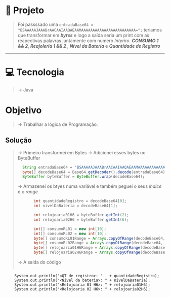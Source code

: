 # 📍 Projeto
> Foi passssado uma ```entradaBase64 = "BSAAAAAJAAABrAACAAIAAQAEAAMAAAAAAAAAAAAAAAAAAAAAAAA=";``` teriamos que transformar em <em><strong>bytes</strong></em> e logo a saída seria um print com as reapectivas palavras juntamente com numero <em>Interiro</em>. <em><strong>CONSUMO 1 && 2</strong></em>, <em><strong>Reajoleria 1 && 2 </strong></em>, <em><strong>Nível da Bateria</strong></em> e <em><strong>Quantidade de Registro</strong></em>
---

# 💻 Tecnologia 
> -> Java

# Objetivo 
> -> Trabalhar a lógica de Programação. 

## Solução 
> -> Primeiro transformei em Bytes
> -> Adicionei esses bytes no ByteBuffer
> ```java
>   String entradaBase64 = "BSAAAAAJAAABrAACAAIAAQAEAAMAAAAAAAAAAAAAAAAAAAAAAAA=";
>   byte[] decodeBase64 = Base64.getDecoder().decode(entradaBase64);
>   ByteBuffer byteBuffer = ByteBuffer.wrap(decodeBase64); 
> ```
> -> Armazenei os btyes numa variável e também peguei o seus <em>índice</em> e o <em>range</em>
> ```java
>        int quantidadeRegistro = decodeBase64[0];
>        int nivelDaBateria = decodeBase64[1];
>
>        int relojoaria01H6 = byteBuffer.getInt(2);
>        int relojoaria02H6 = byteBuffer.getInt(6);
>
>        int[] consumoRL01 = new int[10];
>        int[] consumoRL02 = new int[10];
>        byte[] consumoRL01Range = Arrays.copyOfRange(decodeBase64, 10,20);
>        byte[] cosumoRL02Range = Arrays.copyOfRange(decodeBase64, 28, 38);
>        byte[] relojoaria01H6Range = Arrays.copyOfRange(decodeBase64, 20,23);
>        byte[] relojoaria02H6Range = Arrays.copyOfRange(decodeBase64, 24,27);
> ```
> -> A saída do código
> ```java
        System.out.println("<QT de registro>: "   + quantidadeRegistro);
        System.out.println("<Nível da bateria>: " + nivelDaBateria);
        System.out.println("<Relojoaria 01 H6>: " + relojoaria01H6);
        System.out.println("<Relojoaria 02 H6>: " + relojoaria02H6);
> ```
